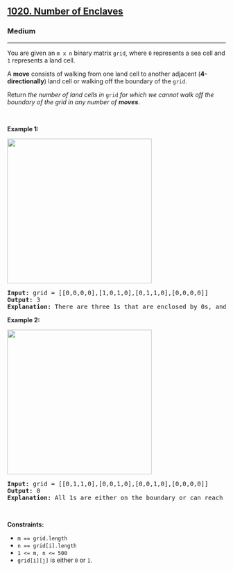 <h2><a href="https://leetcode.com/problems/number-of-enclaves/">1020. Number of Enclaves</a></h2><h3>Medium</h3><hr><div><p>You are given an <code style="">m x n</code> binary matrix <code style="">grid</code>, where <code style="">0</code> represents a sea cell and <code style="">1</code> represents a land cell.</p>

<p>A <strong style="">move</strong> consists of walking from one land cell to another adjacent (<strong style="">4-directionally</strong>) land cell or walking off the boundary of the <code style="">grid</code>.</p>

<p>Return <em style="">the number of land cells in</em> <code style="">grid</code> <em style="">for which we cannot walk off the boundary of the grid in any number of <strong>moves</strong></em>.</p>

<p>&nbsp;</p>
<p><strong class="example" style="">Example 1:</strong></p>
<img alt="" src="https://assets.leetcode.com/uploads/2021/02/18/enclaves1.jpg" style="width: 333px; height: 333px;">
<pre style=""><strong>Input:</strong> grid = [[0,0,0,0],[1,0,1,0],[0,1,1,0],[0,0,0,0]]
<strong>Output:</strong> 3
<strong>Explanation:</strong> There are three 1s that are enclosed by 0s, and one 1 that is not enclosed because its on the boundary.
</pre>

<p><strong class="example" style="">Example 2:</strong></p>
<img alt="" src="https://assets.leetcode.com/uploads/2021/02/18/enclaves2.jpg" style="width: 333px; height: 333px;">
<pre style=""><strong>Input:</strong> grid = [[0,1,1,0],[0,0,1,0],[0,0,1,0],[0,0,0,0]]
<strong>Output:</strong> 0
<strong>Explanation:</strong> All 1s are either on the boundary or can reach the boundary.
</pre>

<p>&nbsp;</p>
<p><strong style="">Constraints:</strong></p>

<ul style="">
	<li><code style="">m == grid.length</code></li>
	<li><code style="">n == grid[i].length</code></li>
	<li><code style="">1 &lt;= m, n &lt;= 500</code></li>
	<li><code style="">grid[i][j]</code> is either <code style="">0</code> or <code style="">1</code>.</li>
</ul>
</div>
